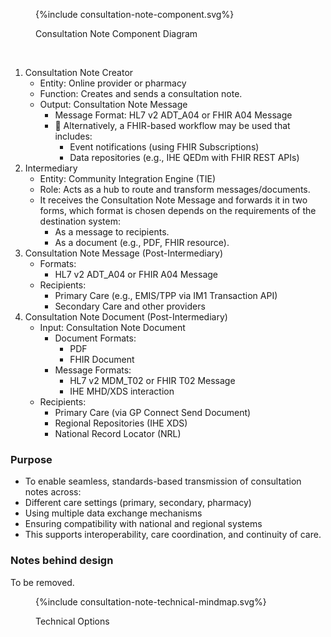 
<figure>
{%include consultation-note-component.svg%}
<p id="fX.X.X.X-X" class="figureTitle">Consultation Note Component Diagram</p>
</figure>
<br clear="all">

1. Consultation Note Creator
   - Entity: Online provider or pharmacy
   - Function: Creates and sends a consultation note.
   - Output: Consultation Note Message
     - Message Format: HL7 v2 ADT_A04 or FHIR A04 Message
     - 📌 Alternatively, a FHIR-based workflow may be used that includes:
       - Event notifications (using FHIR Subscriptions)
       - Data repositories (e.g., IHE QEDm with FHIR REST APIs)
2. Intermediary
   - Entity: Community Integration Engine (TIE)
   - Role: Acts as a hub to route and transform messages/documents.
   - It receives the Consultation Note Message and forwards it in two forms, which format is chosen depends on the requirements of the destination system:
     - As a message to recipients. 
     - As a document (e.g., PDF, FHIR resource).
3. Consultation Note Message (Post-Intermediary)
   - Formats:
     - HL7 v2 ADT_A04 or FHIR A04 Message 
   - Recipients:
     - Primary Care (e.g., EMIS/TPP via IM1 Transaction API)
     - Secondary Care and other providers
4. Consultation Note Document (Post-Intermediary)
   - Input: Consultation Note Document
     - Document Formats:
       - PDF
       - FHIR Document
     - Message Formats:
       - HL7 v2 MDM_T02 or FHIR T02 Message
       - IHE MHD/XDS interaction
   - Recipients:
     - Primary Care (via GP Connect Send Document)
     - Regional Repositories (IHE XDS)
     - National Record Locator (NRL)


### Purpose

- To enable seamless, standards-based transmission of consultation notes across:
- Different care settings (primary, secondary, pharmacy)
- Using multiple data exchange mechanisms
- Ensuring compatibility with national and regional systems
- This supports interoperability, care coordination, and continuity of care.

### Notes behind design

To be removed.

<figure>
{%include consultation-note-technical-mindmap.svg%}
<p id="fX.X.X.X-X" class="figureTitle">Technical Options</p>
</figure>
<br clear="all">


